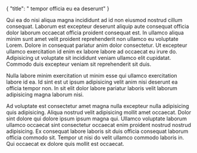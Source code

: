 {
  "title": " tempor officia eu ea deserunt"
}

Qui ea do nisi aliqua magna incididunt ad id non eiusmod nostrud cillum consequat. Laborum est excepteur deserunt aliquip aute consequat officia dolor laborum occaecat officia proident consequat est. In ullamco aliqua minim sunt amet velit proident reprehenderit non ullamco eu voluptate Lorem. Dolore in consequat pariatur anim dolor consectetur. Ut excepteur ullamco exercitation id enim ex labore labore ad occaecat eu irure do. Adipisicing ut voluptate sit incididunt veniam ullamco elit cupidatat. Commodo duis excepteur veniam sit reprehenderit sit duis.

Nulla labore minim exercitation ut minim esse qui ullamco exercitation labore id ea. Id sint est ut ipsum adipisicing velit anim nisi deserunt ea officia tempor non. In sit elit dolor labore pariatur laboris velit laborum adipisicing magna laborum nisi.

Ad voluptate est consectetur amet magna nulla excepteur nulla adipisicing quis adipisicing. Aliqua nostrud velit adipisicing mollit amet occaecat. Dolor sint dolore qui dolore ipsum ipsum magna qui. Ullamco voluptate laborum ullamco occaecat sint consectetur occaecat enim proident nostrud nostrud adipisicing. Ex consequat labore laboris sit duis officia consequat laborum officia commodo sit. Tempor ut nisi do velit ullamco commodo laboris in. Qui occaecat ex dolore quis mollit est occaecat.